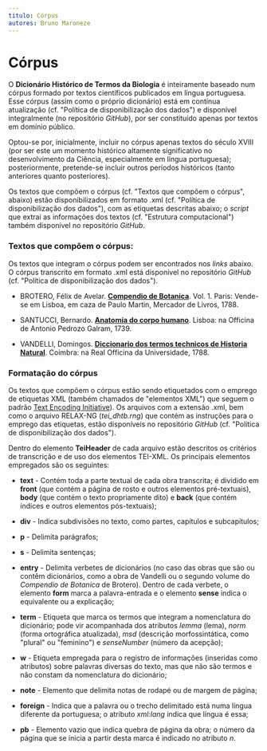 ```yaml
---
titulo: Córpus
autores: Bruno Maroneze
---
```


# Córpus
O **Dicionário Histórico de Termos da Biologia** é inteiramente baseado num córpus formado por textos científicos publicados em língua portuguesa. Esse córpus (assim como o próprio dicionário) está em contínua atualização (cf. "Política de disponibilização dos dados") e disponível integralmente (no repositório *GitHub*), por ser constituído apenas por textos em domínio público.

Optou-se por, inicialmente, incluir no córpus apenas textos do século XVIII (por ser este um momento histórico altamente significativo no desenvolvimento da Ciência, especialmente em língua portuguesa); posteriormente, pretende-se incluir outros períodos históricos (tanto anteriores quanto posteriores).

Os textos que compõem o córpus (cf. "Textos que compõem o córpus", abaixo) estão disponibilizados em formato .xml (cf. "Política de disponibilização dos dados"), com as etiquetas descritas abaixo; o *script* que extrai as informações dos textos (cf. "Estrutura computacional") também disponível no repositório *GitHub*.

### Textos que compõem o córpus:
Os textos que integram o córpus podem ser encontrados nos *links* abaixo. O córpus transcrito em formato .xml está disponível no repositório *GitHub* (cf. "Política de disponibilização dos dados").

- BROTERO, Félix de Avelar. [**Compendio de Botanica**](https://digitalis-dsp.uc.pt/botanica/UCFCTBt-B-78-1-15_2/UCFCTBt-B-78-1-15_2_item1/index.html). Vol. 1. Paris: Vende-se em Lisboa, em caza de Paulo Martin, Mercador de Livros, 1788.

- SANTUCCI, Bernardo. [**Anatomia do corpo humano**](https://books.google.com.br/books/about/Anatomia_do_corpo_humano.html?id=D83JL7ybBeUC&redir_esc=y). Lisboa: na Officina de Antonio Pedrozo Galram, 1739.

- VANDELLI, Domingos. [**Diccionario dos termos technicos de Historia Natural**](https://purl.pt/13958). Coimbra: na Real Officina da Universidade, 1788.

### Formatação do córpus
Os textos que compõem o córpus estão sendo etiquetados com o emprego de etiquetas XML (também chamados de "elementos XML") que seguem o padrão [Text Encoding Initiative](https://tei-c.org/)). Os arquivos com a extensão .xml, bem como o arquivo RELAX-NG (*tei_dhtb.rng*) que contém as instruções para o emprego das etiquetas, estão disponíveis no repositório *GitHub* (cf. "Política de disponibilização dos dados").

Dentro do elemento **TeiHeader** de cada arquivo estão descritos os critérios de transcrição e de uso dos elementos TEI-XML. Os principais elementos empregados são os seguintes:

- **text** - Contém toda a parte textual de cada obra transcrita; é dividido em **front** (que contém a página de rosto e outros elementos pré-textuais), **body** (que contém o texto propriamente dito) e **back** (que contém índices e outros elementos pós-textuais);

- **div** - Indica subdivisões no texto, como partes, capítulos e subcapítulos;

- **p** - Delimita parágrafos;

- **s** - Delimita sentenças;

- **entry** - Delimita verbetes de dicionários (no caso das obras que são ou contêm dicionários, como a obra de Vandelli ou o segundo volume do *Compendio de Botanica* de Brotero). Dentro de cada verbete, o elemento **form** marca a palavra-entrada e o elemento **sense** indica o equivalente ou a explicação;

- **term** - Etiqueta que marca os termos que integram a nomenclatura do dicionário; pode vir acompanhada dos atributos *lemma* (lema), *norm* (forma ortográfica atualizada), *msd* (descrição morfossintática, como "plural" ou "feminino") e *senseNumber* (número da acepção);

- **w** - Etiqueta empregada para o registro de informações (inseridas como atributos) sobre palavras diversas do texto, mas que não são termos e não constam da nomenclatura do dicionário;

- **note** - Elemento que delimita notas de rodapé ou de margem de página;

- **foreign** - Indica que a palavra ou o trecho delimitado está numa língua diferente da portuguesa; o atributo *xml:lang* indica que língua é essa;

- **pb** - Elemento vazio que indica quebra de página da obra; o número da página que se inicia a partir desta marca é indicado no atributo *n*.
